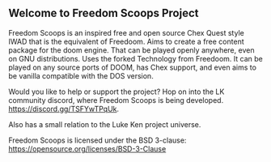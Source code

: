 ## Welcome to Freedom Scoops Project

Freedom Scoops is an inspired free and open source Chex Quest style IWAD that is the equivalent of Freedoom. 
Aims to create a free content package for the doom engine. That can be played openly anywhere, even on GNU distributions. 
Uses the forked Technology from Freedoom. It can be played on any source ports of DOOM, has Chex support, and even aims to be vanilla compatible with the DOS version. 

Would you like to help or support the project? Hop on into the LK community discord, where Freedom Scoops is being developed. 
https://discord.gg/TSFYwTPqUk.

Also has a small relation to the Luke Ken project universe. 

Freedom Scoops is licensed under the BSD 3-clause: https://opensource.org/licenses/BSD-3-Clause
